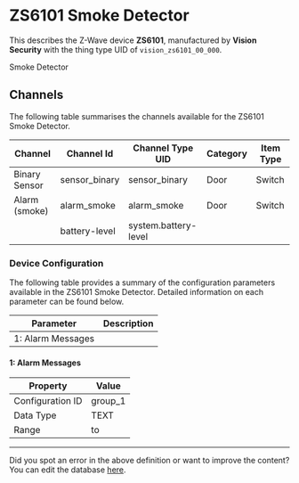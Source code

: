 
# ZS6101 Smoke Detector

This describes the Z-Wave device **ZS6101**, manufactured by **Vision Security** with the thing type UID of ```vision_zs6101_00_000```. 

Smoke Detector

## Channels
The following table summarises the channels available for the ZS6101 Smoke Detector.

| Channel | Channel Id | Channel Type UID | Category | Item Type |
|---------|------------|------------------|----------|-----------|
| Binary Sensor | sensor_binary | sensor_binary | Door | Switch |
| Alarm (smoke) | alarm_smoke | alarm_smoke | Door | Switch |
|  | battery-level | system.battery-level |  |  |




### Device Configuration
The following table provides a summary of the configuration parameters available in the ZS6101 Smoke Detector.
Detailed information on each parameter can be found below.

| Parameter   | Description |
|-------------|-------------|
| 1: Alarm Messages |  |




#### 1: Alarm Messages




| Property         | Value    |
|------------------|----------|
| Configuration ID | group_1 |
| Data Type        | TEXT |
| Range |  to  |






---

Did you spot an error in the above definition or want to improve the content?
You can edit the database [here](http://www.cd-jackson.com/index.php/zwave/zwave-device-database/zwave-device-list/devicesummary/106).


